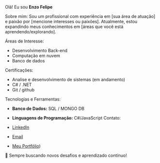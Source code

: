 Olá! Eu sou **Enzo Felipe**

Sobre mim: Sou um profissional com experiência em [sua área de atuação] e paixão por [mencione interesses ou paixões]. Atualmente, estou expandindo meus conhecimentos em [áreas que você está aprendendo/explorando].

Áreas de Interesse:

* Desenvolvimento Back-end
* Computação em nuvem
* Banco de dados


Certificações:

* Analise e desenvolvimento de sistemas (em andamento) 
* C# / .NET
* Git / github

Tecnologias e Ferramentas:
* **Banco de Dados:** SQL / MONGO DB
* **Linguagens de Programação:** C#/JavaScript
Contato:

* [LinkedIn](https://www.linkedin.com/in/enzo-felipe-6271a0335/)
* [Email](eftech07@gmail.com)
* [Meu Portfólio](https://github.com/EnzoFelipe0107))

🚀 Sempre buscando novos desafios e aprendizado contínuo!
